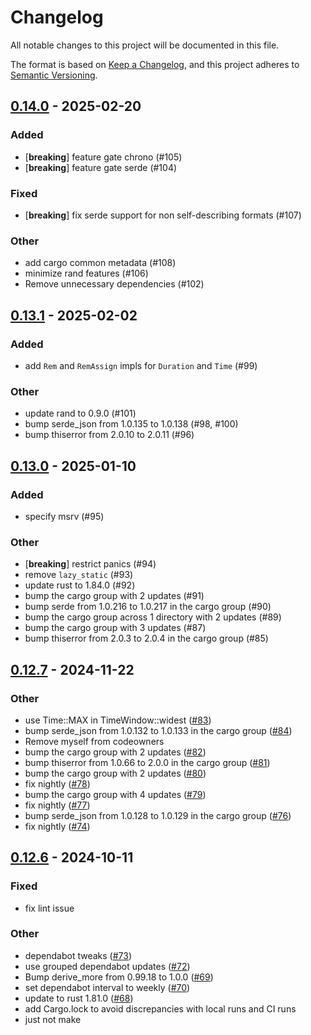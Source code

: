 # Changelog
All notable changes to this project will be documented in this file.

The format is based on [Keep a Changelog](https://keepachangelog.com/en/1.0.0/),
and this project adheres to [Semantic Versioning](https://semver.org/spec/v2.0.0.html).

## [0.14.0](https://github.com/moia-oss/tinytime.rs/compare/v0.13.1...v0.14.0) - 2025-02-20

### Added

- [**breaking**] feature gate chrono (#105)
- [**breaking**] feature gate serde (#104)

### Fixed

- [**breaking**] fix serde support for non self-describing formats (#107)

### Other

- add cargo common metadata (#108)
- minimize rand features (#106)
- Remove unnecessary dependencies (#102)

## [0.13.1](https://github.com/moia-oss/tinytime.rs/compare/v0.13.0...v0.13.1) - 2025-02-02

### Added

- add `Rem` and `RemAssign` impls for `Duration` and `Time` (#99)

### Other

- update rand to 0.9.0 (#101)
- bump serde_json from 1.0.135 to 1.0.138 (#98, #100)
- bump thiserror from 2.0.10 to 2.0.11 (#96)

## [0.13.0](https://github.com/moia-oss/tinytime.rs/compare/v0.12.7...v0.13.0) - 2025-01-10

### Added

- specify msrv (#95)

### Other

- [**breaking**] restrict panics (#94)
- remove `lazy_static` (#93)
- update rust to 1.84.0 (#92)
- bump the cargo group with 2 updates (#91)
- bump serde from 1.0.216 to 1.0.217 in the cargo group (#90)
- bump the cargo group across 1 directory with 2 updates (#89)
- bump the cargo group with 3 updates (#87)
- bump thiserror from 2.0.3 to 2.0.4 in the cargo group (#85)

## [0.12.7](https://github.com/moia-oss/tinytime.rs/compare/v0.12.6...v0.12.7) - 2024-11-22

### Other

- use Time::MAX in TimeWindow::widest ([#83](https://github.com/moia-oss/tinytime.rs/pull/83))
- bump serde_json from 1.0.132 to 1.0.133 in the cargo group ([#84](https://github.com/moia-oss/tinytime.rs/pull/84))
- Remove myself from codeowners
- bump the cargo group with 2 updates ([#82](https://github.com/moia-oss/tinytime.rs/pull/82))
- bump thiserror from 1.0.66 to 2.0.0 in the cargo group ([#81](https://github.com/moia-oss/tinytime.rs/pull/81))
- bump the cargo group with 2 updates ([#80](https://github.com/moia-oss/tinytime.rs/pull/80))
- fix nightly ([#78](https://github.com/moia-oss/tinytime.rs/pull/78))
- bump the cargo group with 4 updates ([#79](https://github.com/moia-oss/tinytime.rs/pull/79))
- fix nightly ([#77](https://github.com/moia-oss/tinytime.rs/pull/77))
- bump serde_json from 1.0.128 to 1.0.129 in the cargo group ([#76](https://github.com/moia-oss/tinytime.rs/pull/76))
- fix nightly ([#74](https://github.com/moia-oss/tinytime.rs/pull/74))

## [0.12.6](https://github.com/moia-oss/tinytime.rs/compare/v0.12.5...v0.12.6) - 2024-10-11

### Fixed

- fix lint issue

### Other

- dependabot tweaks ([#73](https://github.com/moia-oss/tinytime.rs/pull/73))
- use grouped dependabot updates ([#72](https://github.com/moia-oss/tinytime.rs/pull/72))
- Bump derive_more from 0.99.18 to 1.0.0 ([#69](https://github.com/moia-oss/tinytime.rs/pull/69))
- set dependabot interval to weekly ([#70](https://github.com/moia-oss/tinytime.rs/pull/70))
- update to rust 1.81.0 ([#68](https://github.com/moia-oss/tinytime.rs/pull/68))
- add Cargo.lock to avoid discrepancies with local runs and CI runs
- just not make

